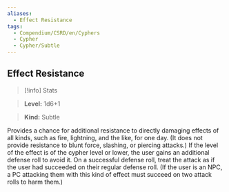 ```yaml
---
aliases:
  - Effect Resistance
tags:
  - Compendium/CSRD/en/Cyphers
  - Cypher
  - Cypher/Subtle
---
```

  
    
## Effect Resistance    
>[!info] Stats    
> **Level:** 1d6+1    
> **Kind:** Subtle  
    
Provides a chance for additional resistance to directly damaging effects of all kinds, such as fire, lightning, and the like, for one day. (It does not provide resistance to blunt force, slashing, or piercing attacks.) If the level of the effect is of the cypher level or lower, the user gains an additional defense roll to avoid it. On a successful defense roll, treat the attack as if the user had succeeded on their regular defense roll. (If the user is an NPC, a PC attacking them with this kind of effect must succeed on two attack rolls to harm them.)